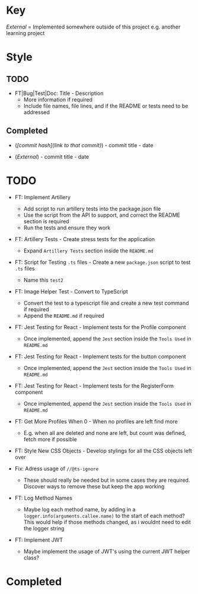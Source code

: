 # Key

*External* = Implemented somewhere outside of this project e.g. another learning project

# Style

## TODO

* FT|Bug|Test|Doc: Title - Description
    * More information if required
    * Include file names, file lines, and if the README or tests need to be addressed

## Completed

* (*[commit hash](link to that commit)*) - commit title - date

* (*External*) - commit title - date

# TODO

* FT: Implement Artillery

    * Add script to run artillery tests into the package.json file
    * Use the script from the API to support, and correct the README section is required
    * Run the tests and ensure they work

* FT: Artillery Tests - Create stress tests for the application
    * Expand `Artillery Tests` section inside the `README.md`

* FT: Script for Testing `.ts` files - Create a new `package.json` script to test `.ts` files
    * Name this `test2`

* FT: Image Helper Test - Convert to TypeScript
    * Convert the test to a typescript file and create a new test command if required
    * Append the `README.md` if required

* FT: Jest Testing for React - Implement tests for the Profile component
    * Once implemented, append the `Jest` section inside the `Tools Used` in `README.md`

* FT: Jest Testing for React - Implement tests for the button component
    * Once implemented, append the `Jest` section inside the `Tools Used` in `README.md`

* FT: Jest Testing for React - Implement tests for the RegisterForm component
    * Once implemented, append the `Jest` section inside the `Tools Used` in `README.md`

* FT: Get More Profiles When 0 - When no profiles are left find more
    * E.g. when all are deleted and none are left, but count was defined, fetch more if possible

* FT: Style New CSS Objects - Develop stylings for all the CSS objects left over

* Fix: Adress usage of `//@ts-ignore`
    * These should really be needed but in some cases they are required. Discover ways to remove these but keep the app working

* FT: Log Method Names
    * Maybe log each method name, by adding in a `logger.info(arguments.callee.name)` to the start of each method? This would help if those methods changed, as i wouldnt need to edit the logger string

* FT: Implement JWT
    * Maybe implement the usage of JWT's using the current JWT helper class?

# Completed